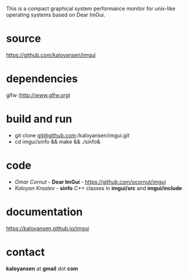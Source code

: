 This is a compact graphical system performance monitor for unix-like operating systems based on Dear ImGui.

source
==
https://github.com/kaloyansen/imgui

dependencies
==
glfw (http://www.glfw.org)

build and run
===
* git clone git@github.com:/kaloyansen/imgui.git
* cd imgui/sinfo && make && ./sinfo&

code
====
* *Omar Cornut* - **Dear ImGui** - https://github.com/ocornut/imgui
* *Kaloyan Krastev* - **sinfo** *C++* classes in **imgui/src** and **imgui/include**

documentation
===
https://kaloyansen.github.io/imgui 

contact
==
**kaloyansen** at **gmail** dot **com**



